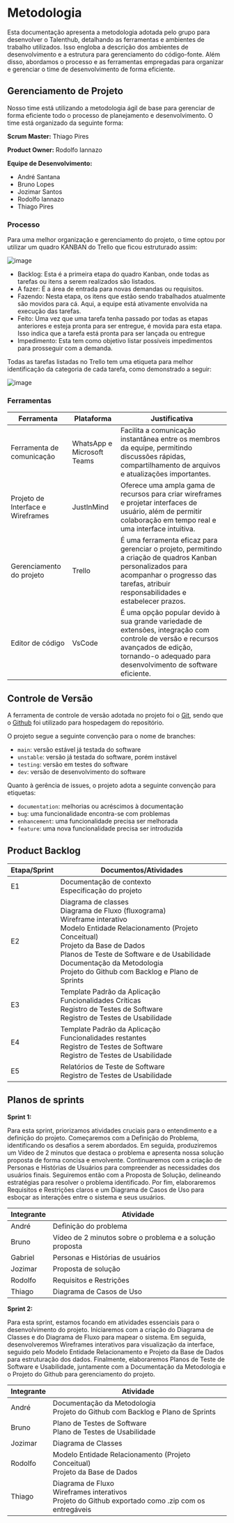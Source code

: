 
# Metodologia

Esta documentação apresenta a metodologia adotada pelo grupo para desenvolver o Talenthub, detalhando as ferramentas e ambientes de trabalho utilizados. Isso engloba a descrição dos ambientes de desenvolvimento e a estrutura para gerenciamento do código-fonte. Além disso, abordamos o processo e as ferramentas empregadas para organizar e gerenciar o time de desenvolvimento de forma eficiente.

## Gerenciamento de Projeto

Nosso time está utilizando a metodologia ágil de base para gerenciar de forma eficiente todo o processo de planejamento e desenvolvimento.
O time está organizado da seguinte forma:

**Scrum Master:** Thiago Pires

**Product Owner:** Rodolfo Iannazo

**Equipe de Desenvolvimento:**

- André Santana
- Bruno Lopes
- Jozimar Santos
- Rodolfo Iannazo
- Thiago Pires


### Processo

Para uma melhor organização e gerenciamento do projeto, o time optou por utilizar um quadro KANBAN do Trello que ficou estruturado assim:

![image](https://github.com/ICEI-PUC-Minas-PMV-ADS/pmv-ads-2024-1-e2-proj-int-t8-pmv-ads-2024-1-e2-talenthub/assets/67551515/c7e7de44-9b37-4efb-942a-c7fa4fcb032b)

- Backlog: Esta é a primeira etapa do quadro Kanban, onde todas as tarefas ou itens a serem realizados são listados.
- A fazer: É a área de entrada para novas demandas ou requisitos. 
- Fazendo: Nesta etapa, os itens que estão sendo trabalhados atualmente são movidos para cá. Aqui, a equipe está ativamente envolvida na execução das tarefas.
- Feito: Uma vez que uma tarefa tenha passado por todas as etapas anteriores e esteja pronta para ser entregue, é movida para esta etapa. Isso indica que a tarefa está pronta para ser lançada ou entregue
- Impedimento: Esta tem como objetivo listar possíveis impedimentos para prosseguir com a demanda.

Todas as tarefas listadas no Trello tem uma etiqueta para melhor identificação da categoria de cada tarefa, como demonstrado a seguir:

![image](https://github.com/ICEI-PUC-Minas-PMV-ADS/pmv-ads-2024-1-e2-proj-int-t8-pmv-ads-2024-1-e2-talenthub/assets/67551515/bfc0f550-df61-48f6-90b6-99fdab43e50a)

### Ferramentas

| Ferramenta       | Plataforma   | Justificativa                                                                                           |
|------------------|--------------|---------------------------------------------------------------------------------------------------------|
| Ferramenta de comunicação          | WhatsApp e Microsoft Teams   | Facilita a comunicação instantânea entre os membros da equipe, permitindo discussões rápidas, compartilhamento de arquivos e atualizações importantes. |
| Projeto de Interface e Wireframes     | JustInMind  | Oferece uma ampla gama de recursos para criar wireframes e projetar interfaces de usuário, além de permitir colaboração em tempo real e uma interface intuitiva. |
| Gerenciamento do projeto          | Trello  | É uma ferramenta eficaz para gerenciar o projeto, permitindo a criação de quadros Kanban personalizados para acompanhar o progresso das tarefas, atribuir responsabilidades e estabelecer prazos. |
| Editor de código        | VsCode    | É uma opção popular devido à sua grande variedade de extensões, integração com controle de versão e recursos avançados de edição, tornando-o adequado para desenvolvimento de software eficiente. |

## Controle de Versão

A ferramenta de controle de versão adotada no projeto foi o
[Git](https://git-scm.com/), sendo que o [Github](https://github.com)
foi utilizado para hospedagem do repositório.

O projeto segue a seguinte convenção para o nome de branches:

- `main`: versão estável já testada do software
- `unstable`: versão já testada do software, porém instável
- `testing`: versão em testes do software
- `dev`: versão de desenvolvimento do software

Quanto à gerência de issues, o projeto adota a seguinte convenção para
etiquetas:

- `documentation`: melhorias ou acréscimos à documentação
- `bug`: uma funcionalidade encontra-se com problemas
- `enhancement`: uma funcionalidade precisa ser melhorada
- `feature`: uma nova funcionalidade precisa ser introduzida

## Product Backlog

| Etapa/Sprint | Documentos/Atividades |
|-------|-----------------------|
| E1    | Documentação de contexto<br>Especificação do projeto |
| E2    | Diagrama de classes<br>Diagrama de Fluxo (fluxograma)<br>Wireframe interativo<br>Modelo Entidade Relacionamento (Projeto Conceitual)<br>Projeto da Base de Dados<br>Planos de Teste de Software e de Usabilidade<br>Documentação da Metodologia<br>Projeto do Github com Backlog e Plano de Sprints |
| E3    | Template Padrão da Aplicação<br>Funcionalidades Críticas<br>Registro de Testes de Software<br>Registro de Testes de Usabilidade |
| E4    | Template Padrão da Aplicação<br>Funcionalidades restantes<br>Registro de Testes de Software<br>Registro de Testes de Usabilidade |
| E5    | Relatórios de Teste de Software<br>Registro de Testes de Usabilidade |

## Planos de sprints

**Sprint 1:**

Para esta sprint, priorizamos atividades cruciais para o entendimento e a definição do projeto. Começaremos com a Definição do Problema, identificando os desafios a serem abordados. Em seguida, produziremos um Vídeo de 2 minutos que destaca o problema e apresenta nossa solução proposta de forma concisa e envolvente. Continuaremos com a criação de Personas e Histórias de Usuários para compreender as necessidades dos usuários finais. Seguiremos então com a Proposta de Solução, delineando estratégias para resolver o problema identificado. Por fim, elaboraremos Requisitos e Restrições claros e um Diagrama de Casos de Uso para esboçar as interações entre o sistema e seus usuários.

| Integrante | Atividade                                          |
|------------|----------------------------------------------------|
| André      | Definição do problema                              |
| Bruno      | Vídeo de 2 minutos sobre o problema e a solução proposta |
| Gabriel    | Personas e Histórias de usuários                   |
| Jozimar    | Proposta de solução                                |
| Rodolfo    | Requisitos e Restrições                            |
| Thiago     | Diagrama de Casos de Uso                           |


**Sprint 2:**

Para esta sprint, estamos focando em atividades essenciais para o desenvolvimento do projeto. Iniciaremos com a criação do Diagrama de Classes e do Diagrama de Fluxo para mapear o sistema. Em seguida, desenvolveremos Wireframes interativos para visualização da interface, seguido pelo Modelo Entidade Relacionamento e Projeto da Base de Dados para estruturação dos dados. Finalmente, elaboraremos Planos de Teste de Software e Usabilidade, juntamente com a Documentação da Metodologia e o Projeto do Github para gerenciamento do projeto.

| Integrante | Atividade                                          |
|------------|----------------------------------------------------|
| André      | Documentação da Metodologia<br>Projeto do Github com Backlog e Plano de Sprints |
| Bruno      | Plano de Testes de Software<br>Plano de Testes de Usabilidade |
| Jozimar    | Diagrama de Classes                                |
| Rodolfo    | Modelo Entidade Relacionamento (Projeto Conceitual)<br>Projeto da Base de Dados |
| Thiago     | Diagrama de Fluxo<br>Wireframes interativos<br>Projeto do Github exportado como .zip com os entregáveis |


